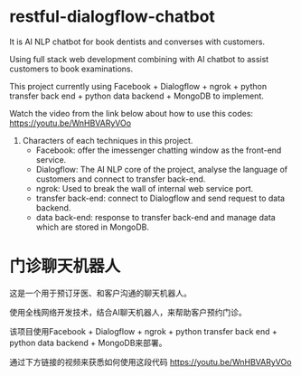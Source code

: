 # restful-dialogflow-chatbot

It is AI NLP chatbot for book dentists and converses with customers. 

Using full stack web development combining with AI chatbot to assist customers to book examinations.  

This project currently using Facebook + Dialogflow + ngrok + python transfer back end + python data backend + MongoDB to implement.

Watch the video from the link below about how to use this codes:  
https://youtu.be/WnHBVARyVOo

1. Characters of each techniques in this project.
   - Facebook: offer the imessenger chatting window as the front-end service.
   - Dialogflow: The AI NLP core of the project, analyse the language of customers and connect to transfer back-end.
   - ngrok: Used to break the wall of internal web service port.
   - transfer back-end: connect to Dialogflow and send request to data backend.
   - data back-end: response to transfer back-end and manage data which are stored in MongoDB.

# 门诊聊天机器人

这是一个用于预订牙医、和客户沟通的聊天机器人。

使用全栈网络开发技术，结合AI聊天机器人，来帮助客户预约门诊。

该项目使用Facebook + Dialogflow + ngrok + python transfer back end + python data backend + MongoDB来部署。

通过下方链接的视频来获悉如何使用这段代码
https://youtu.be/WnHBVARyVOo
